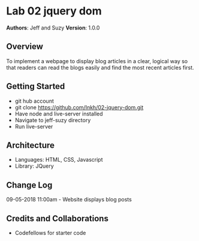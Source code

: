 # Lab 02 jquery dom

**Authors**: Jeff and Suzy
**Version**: 1.0.0 

## Overview
<!-- Provide a high level overview of what this application is and why you are building it, beyond the fact that it's an assignment for a Code Fellows 301 class. (i.e. What's your problem domain?) -->
To implement a webpage to display blog articles in a clear, logical way so that readers can read the blogs easily and find the most recent articles first.

## Getting Started
<!-- What are the steps that a user must take in order to build this app on their own machine and get it running? -->
* git hub account
* git clone https://github.com/Inkh/02-jquery-dom.git
* Have node and live-server installed
* Navigate to jeff-suzy directory
* Run live-server
## Architecture
<!-- Provide a detailed description of the application design. What technologies (languages, libraries, etc) you're using, and any other relevant design information. -->
* Languages: HTML, CSS, Javascript
* Library: JQuery

## Change Log
<!-- Use this are to document the iterative changes made to your application as each feature is successfully implemented. Use time stamps. Here's an example:

01-01-2001 4:59pm - Application now has a fully-functional express server, with GET and POST routes for the book resource.
-->
09-05-2018 11:00am - Website displays blog posts
## Credits and Collaborations
<!-- Give credit (and a link) to other people or resources that helped you build this application. -->
* Codefellows for starter code